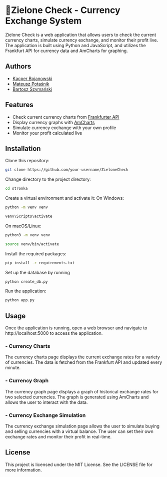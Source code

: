 # 💸Zielone Check - Currency Exchange System

Zielone Check is a web application that allows users to check the current currency charts, simulate currency exchange, and monitor their profit live. 
The application is built using Python and JavaScript, and utilizes the Frankfurt API for currency data and AmCharts for graphing.

## Authors
- [Kacper Bojanowski](https://github.com/kcbojanowski)
- [Mateusz Potaśnik](https://github.com/PotasnikM)
- [Bartosz Szymański](https://github.com/szymanskji)
## Features

- Check current currency charts from [Frankfurter API](https://www.frankfurter.app)
- Display currency graphs with [AmCharts](https://www.amcharts.com)
- Simulate currency exchange with your own profile
- Monitor your profit calculated live

## Installation
Clone this repository: 
``` bash
git clone https://github.com/your-username/ZieloneCheck
```
Change directory to the project directory:
``` bash
cd stronka
```
Create a virtual environment and activate it:
On Windows: 
``` bash
python -m venv venv
```
``` bash
venv\Scripts\activate
```
On macOS/Linux:
``` bash
python3 -m venv venv
```
``` bash
source venv/bin/activate
```
Install the required packages: 
``` bash
pip install -r requirements.txt
```
Set up the database by running 
``` bash
python create_db.py
```
Run the application: 
``` bash
python app.py
```

## Usage 
Once the application is running, open a web browser and navigate to http://localhost:5000 to access the application.

### - Currency Charts
The currency charts page displays the current exchange rates for a variety of currencies. The data is fetched from the Frankfurt API and updated every minute.

### - Currency Graph
The currency graph page displays a graph of historical exchange rates for two selected currencies. The graph is generated using AmCharts and allows the user to interact with the data.

### - Currency Exchange Simulation
The currency exchange simulation page allows the user to simulate buying and selling currencies with a virtual balance. The user can set their own exchange rates and monitor their profit in real-time.

## License
This project is licensed under the MIT License. See the LICENSE file for more information.

